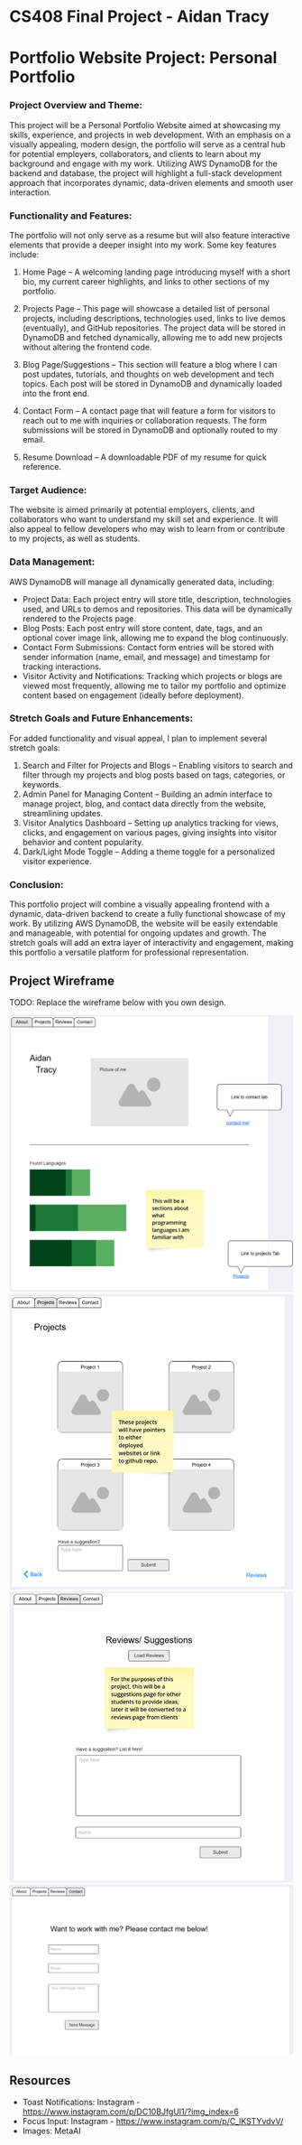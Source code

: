 # CS408 Final Project - Aidan Tracy
# Portfolio Website Project: Personal Portfolio


### Project Overview and Theme:
This project will be a Personal Portfolio Website aimed at showcasing my skills, experience, and projects in web development. With an emphasis on a visually appealing, modern design, the portfolio will serve as a central hub for potential employers, collaborators, and clients to learn about my background and engage with my work. Utilizing AWS DynamoDB for the backend and database, the project will highlight a full-stack development approach that incorporates dynamic, data-driven elements and smooth user interaction.

### Functionality and Features:
The portfolio will not only serve as a resume but will also feature interactive elements that provide a deeper insight into my work. Some key features include:

1. Home Page – A welcoming landing page introducing myself with a short bio, my current career highlights, and links to other sections of my portfolio.

2. Projects Page – This page will showcase a detailed list of personal projects, including descriptions, technologies used, links to live demos (eventually), and GitHub repositories. The project data will be stored in DynamoDB and fetched dynamically, allowing me to add new projects without altering the frontend code.

3. Blog Page/Suggestions – This section will feature a blog where I can post updates, tutorials, and thoughts on web development and tech topics. Each post will be stored in DynamoDB and dynamically loaded into the front end.

4. Contact Form – A contact page that will feature a form for visitors to reach out to me with inquiries or collaboration requests. The form submissions will be stored in DynamoDB and optionally routed to my email.

5. Resume Download – A downloadable PDF of my resume for quick reference.

### Target Audience:
The website is aimed primarily at potential employers, clients, and collaborators who want to understand my skill set and experience. It will also appeal to fellow developers who may wish to learn from or contribute to my projects, as well as students.

### Data Management:
AWS DynamoDB will manage all dynamically generated data, including:
   - Project Data: Each project entry will store title, description, technologies used, and URLs to demos and repositories. This data will be dynamically rendered to the Projects page.
   - Blog Posts: Each post entry will store content, date, tags, and an optional cover image link, allowing me to expand the blog continuously.
   - Contact Form Submissions: Contact form entries will be stored with sender information (name, email, and message) and timestamp for tracking interactions.
   - Visitor Activity and Notifications: Tracking which projects or blogs are viewed most frequently, allowing me to tailor my portfolio and optimize content based on engagement (ideally before deployment).

### Stretch Goals and Future Enhancements:
For added functionality and visual appeal, I plan to implement several stretch goals:

1. Search and Filter for Projects and Blogs – Enabling visitors to search and filter through my projects and blog posts based on tags, categories, or keywords.
2. Admin Panel for Managing Content – Building an admin interface to manage project, blog, and contact data directly from the website, streamlining updates.
3. Visitor Analytics Dashboard – Setting up analytics tracking for views, clicks, and engagement on various pages, giving insights into visitor behavior and content popularity.
4. Dark/Light Mode Toggle – Adding a theme toggle for a personalized visitor experience.

### Conclusion:
This portfolio project will combine a visually appealing frontend with a dynamic, data-driven backend to create a fully functional showcase of my work. By utilizing AWS DynamoDB, the website will be easily extendable and manageable, with potential for ongoing updates and growth. The stretch goals will add an extra layer of interactivity and engagement, making this portfolio a versatile platform for professional representation.



## Project Wireframe

TODO: Replace the wireframe below with you own design.

![wireframe](wireframe-about.png)
![wireframe](wireframe-projects.png)
![wireframe](wireframe-suggestions.png)
![wireframe](wireframe-contact.png)


## Resources

- Toast Notifications: Instagram - https://www.instagram.com/p/DC10BJfgUl1/?img_index=6
- Focus Input: Instagram - https://www.instagram.com/p/C_lKSTYvdvV/
- Images: MetaAI


